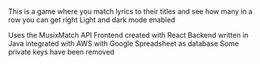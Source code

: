 This is a game where you match lyrics to their titles and see how many in a row you can get right
Light and dark mode enabled 

Uses the MusixMatch API
Frontend created with React
Backend written in Java integrated with AWS with Google Spreadsheet as database
Some private keys have been removed
